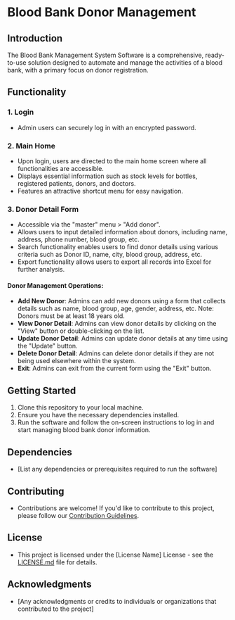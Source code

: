 # Blood Bank Donor Management

## Introduction

The Blood Bank Management System Software is a comprehensive, ready-to-use solution designed to automate and manage the activities of a blood bank, with a primary focus on donor registration.

## Functionality

### 1. Login
- Admin users can securely log in with an encrypted password.

### 2. Main Home
- Upon login, users are directed to the main home screen where all functionalities are accessible.
- Displays essential information such as stock levels for bottles, registered patients, donors, and doctors.
- Features an attractive shortcut menu for easy navigation.

### 3. Donor Detail Form
- Accessible via the "master" menu > "Add donor".
- Allows users to input detailed information about donors, including name, address, phone number, blood group, etc.
- Search functionality enables users to find donor details using various criteria such as Donor ID, name, city, blood group, address, etc.
- Export functionality allows users to export all records into Excel for further analysis.

#### Donor Management Operations:
- **Add New Donor**: Admins can add new donors using a form that collects details such as name, blood group, age, gender, address, etc. Note: Donors must be at least 18 years old.
- **View Donor Detail**: Admins can view donor details by clicking on the "View" button or double-clicking on the list.
- **Update Donor Detail**: Admins can update donor details at any time using the "Update" button.
- **Delete Donor Detail**: Admins can delete donor details if they are not being used elsewhere within the system.
- **Exit**: Admins can exit from the current form using the "Exit" button.

## Getting Started
1. Clone this repository to your local machine.
2. Ensure you have the necessary dependencies installed.
3. Run the software and follow the on-screen instructions to log in and start managing blood bank donor information.

## Dependencies
- [List any dependencies or prerequisites required to run the software]

## Contributing
- Contributions are welcome! If you'd like to contribute to this project, please follow our [Contribution Guidelines](CONTRIBUTING.md).

## License
- This project is licensed under the [License Name] License - see the [LICENSE.md](LICENSE.md) file for details.

## Acknowledgments
- [Any acknowledgments or credits to individuals or organizations that contributed to the project]
